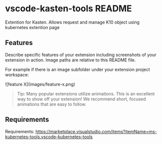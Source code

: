 # vscode-kasten-tools README

Extention for Kasten. Allows request and manage K10 object using kubernetes extention page

## Features

Describe specific features of your extension including screenshots of your extension in action. Image paths are relative to this README file.

For example if there is an image subfolder under your extension project workspace:

\!\[feature X\]\(images/feature-x.png\)

> Tip: Many popular extensions utilize animations. This is an excellent way to show off your extension! We recommend short, focused animations that are easy to follow.

## Requirements

Requirements:
   <https://marketplace.visualstudio.com/items?itemName=ms-kubernetes-tools.vscode-kubernetes-tools>